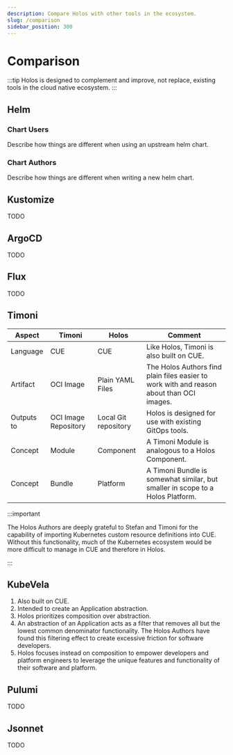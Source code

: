 ```yaml
---
description: Compare Holos with other tools in the ecosystem.
slug: /comparison
sidebar_position: 300
---
```


# Comparison

:::tip
Holos is designed to complement and improve, not replace, existing tools in the
cloud native ecosystem.
:::

## Helm

### Chart Users

Describe how things are different when using an upstream helm chart.

### Chart Authors

Describe how things are different when writing a new helm chart.

## Kustomize

TODO

## ArgoCD

TODO

## Flux

TODO

## Timoni

| Aspect     | Timoni               | Holos                | Comment                                                                                  |
| ---------- | -------------------- | -------------------- | ---------------------------------------------------------------------------------------- |
| Language   | CUE                  | CUE                  | Like Holos, Timoni is also built on CUE.                                                 |
| Artifact   | OCI Image            | Plain YAML Files     | The Holos Authors find plain files easier to work with and reason about than OCI images. |
| Outputs to | OCI Image Repository | Local Git repository | Holos is designed for use with existing GitOps tools.                                    |
| Concept    | Module               | Component            | A Timoni Module is analogous to a Holos Component.                                       |
| Concept    | Bundle               | Platform             | A Timoni Bundle is somewhat similar, but smaller in scope to a Holos Platform.           |

:::important

The Holos Authors are deeply grateful to Stefan and Timoni for the capability of
importing Kubernetes custom resource definitions into CUE.  Without this
functionality, much of the Kubernetes ecosystem would be more difficult to
manage in CUE and therefore in Holos.

:::


## KubeVela

1. Also built on CUE.
2. Intended to create an Application abstraction.
3. Holos prioritizes composition over abstraction.
4. An abstraction of an Application acts as a filter that removes all but the lowest common denominator functionality.  The Holos Authors have found this filtering effect to create excessive friction for software developers.
5. Holos focuses instead on composition to empower developers and platform engineers to leverage the unique features and functionality of their software and platform.

## Pulumi

TODO

## Jsonnet

TODO
